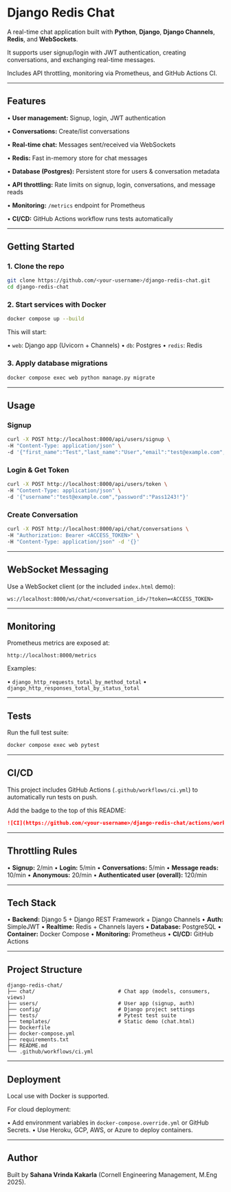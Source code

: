 # Django Redis Chat

A real-time chat application built with **Python**, **Django**, **Django Channels**, **Redis**, and **WebSockets**.

It supports user signup/login with JWT authentication, creating conversations, and exchanging real-time messages.

Includes API throttling, monitoring via Prometheus, and GitHub Actions CI.

---

## Features

• **User management:** Signup, login, JWT authentication

• **Conversations:** Create/list conversations

• **Real-time chat:** Messages sent/received via WebSockets

• **Redis:** Fast in-memory store for chat messages

• **Database (Postgres):** Persistent store for users & conversation metadata

• **API throttling:** Rate limits on signup, login, conversations, and message reads

• **Monitoring:** `/metrics` endpoint for Prometheus

• **CI/CD:** GitHub Actions workflow runs tests automatically

---

## Getting Started

### 1. Clone the repo

```bash
git clone https://github.com/<your-username>/django-redis-chat.git
cd django-redis-chat
```

### 2. Start services with Docker

```bash
docker compose up --build
```

This will start:

• `web`: Django app (Uvicorn + Channels)
• `db`: Postgres
• `redis`: Redis

### 3. Apply database migrations

```bash
docker compose exec web python manage.py migrate
```

---

## Usage

### Signup

```bash
curl -X POST http://localhost:8000/api/users/signup \
-H "Content-Type: application/json" \
-d '{"first_name":"Test","last_name":"User","email":"test@example.com","password":"Pass1243!"}'
```

### Login & Get Token

```bash
curl -X POST http://localhost:8000/api/users/token \
-H "Content-Type: application/json" \
-d '{"username":"test@example.com","password":"Pass1243!"}'
```

### Create Conversation

```bash
curl -X POST http://localhost:8000/api/chat/conversations \
-H "Authorization: Bearer <ACCESS_TOKEN>" \
-H "Content-Type: application/json" -d '{}'
```

---

## WebSocket Messaging

Use a WebSocket client (or the included `index.html` demo):

```
ws://localhost:8000/ws/chat/<conversation_id>/?token=<ACCESS_TOKEN>
```

---

## Monitoring

Prometheus metrics are exposed at:

```
http://localhost:8000/metrics
```

Examples:

• `django_http_requests_total_by_method_total`
• `django_http_responses_total_by_status_total`

---

## Tests

Run the full test suite:

```bash
docker compose exec web pytest
```

---

## CI/CD

This project includes GitHub Actions (`.github/workflows/ci.yml`) to automatically run tests on push.

Add the badge to the top of this README:

```markdown
![CI](https://github.com/<your-username>/django-redis-chat/actions/workflows/ci.yml/badge.svg)
```

---

## Throttling Rules

• **Signup:** 2/min
• **Login:** 5/min
• **Conversations:** 5/min
• **Message reads:** 10/min
• **Anonymous:** 20/min
• **Authenticated user (overall):** 120/min

---

## Tech Stack

• **Backend:** Django 5 + Django REST Framework + Django Channels
• **Auth:** SimpleJWT
• **Realtime:** Redis + Channels layers
• **Database:** PostgreSQL
• **Container:** Docker Compose
• **Monitoring:** Prometheus
• **CI/CD:** GitHub Actions

---

## Project Structure

```
django-redis-chat/
├── chat/                           # Chat app (models, consumers, views)
├── users/                          # User app (signup, auth)
├── config/                         # Django project settings
├── tests/                          # Pytest test suite
├── templates/                      # Static demo (chat.html)
├── Dockerfile
├── docker-compose.yml
├── requirements.txt
├── README.md
└── .github/workflows/ci.yml
```

---

## Deployment

Local use with Docker is supported.

For cloud deployment:

• Add environment variables in `docker-compose.override.yml` or GitHub Secrets.
• Use Heroku, GCP, AWS, or Azure to deploy containers.

---

## Author

Built by **Sahana Vrinda Kakarla** (Cornell Engineering Management, M.Eng 2025).
